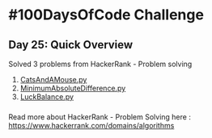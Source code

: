 # #100DaysOfCode Challenge
## Day 25: Quick Overview
Solved 3 problems from HackerRank - Problem solving
1. [CatsAndAMouse.py](https://github.com/sandeep-krishna/100DaysOfCode/blob/master/Day%2025/CatsAndAMouse.py)
2. [MinimumAbsoluteDifference.py](https://github.com/sandeep-krishna/100DaysOfCode/blob/master/Day%2025/MinimumAbsoluteDifference.py)
4. [LuckBalance.py](https://github.com/sandeep-krishna/100DaysOfCode/blob/master/Day%2025/LuckBalance.py)
### 
Read more about HackerRank - Problem Solving here : https://www.hackerrank.com/domains/algorithms